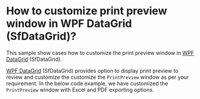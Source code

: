 # How to customize print preview window in WPF DataGrid (SfDataGrid)?

This sample show cases how to customize the print preview window in [WPF DataGrid](https://www.syncfusion.com/wpf-controls/datagrid) (SfDataGrid).

[WPF DataGrid](https://www.syncfusion.com/wpf-controls/datagrid) (SfDataGrid) provides option to display print preview to review and customize the customize the `PrintPreview` window as per your requirement. In the below code example, we have customized the `PrintPreview` window with Excel and PDF exporting options.

